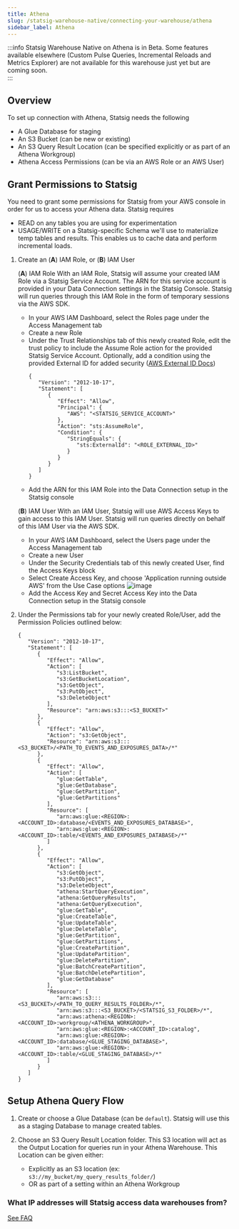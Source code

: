 ```yaml
---
title: Athena
slug: /statsig-warehouse-native/connecting-your-warehouse/athena
sidebar_label: Athena
---
```


:::info
Statsig Warehouse Native on Athena is in Beta. Some features available elsewhere (Custom Pulse Queries, Incremental Reloads and Metrics Explorer) are not available for this warehouse just yet but are coming soon.  
:::


## Overview

To set up connection with Athena, Statsig needs the following

- A Glue Database for staging
- An S3 Bucket (can be new or existing)
- An S3 Query Result Location (can be specified explicitly or as part of an Athena Workgroup)
- Athena Access Permissions (can be via an AWS Role or an AWS User)

## Grant Permissions to Statsig

You need to grant some permissions for Statsig from your AWS console in order for us to access your Athena data. Statsig requires
 - READ on any tables you are using for experimentation
 - USAGE/WRITE on a Statsig-specific Schema we'll use to materialize temp tables and results. This enables us to cache data and perform incremental loads. 


1. Create an (**A**) IAM Role, or (**B**) IAM User

   (**A**) IAM Role
   With an IAM Role, Statsig will assume your created IAM Role via a Statsig Service Account. The ARN for this service account is provided in your Data Connection settings in the Statsig Console. Statsig will run queries through this IAM Role in the form of temporary sessions via the AWS SDK.
      - In your AWS IAM Dashboard, select the Roles page under the Access Management tab
      - Create a new Role
      - Under the Trust Relationships tab of this newly created Role, edit the trust policy to include the Assume Role action for the provided Statsig Service Account. Optionally, add a condition using the provided External ID for added security ([AWS External ID Docs](https://aws.amazon.com/blogs/security/how-to-use-external-id-when-granting-access-to-your-aws-resources/))
        ```
        {
           "Version": "2012-10-17",
           "Statement": [
              {
                 "Effect": "Allow",
                 "Principal": {
                    "AWS": "<STATSIG_SERVICE_ACCOUNT>"
                 },
                 "Action": "sts:AssumeRole",
                 "Condition": {
                    "StringEquals": {
                       "sts:ExternalId": "<ROLE_EXTERNAL_ID>"
                    }
                 }
              }
           ]
        }
        ```
      - Add the ARN for this IAM Role into the Data Connection setup in the Statsig console

   (**B**) IAM User
   With an IAM User, Statsig will use AWS Access Keys to gain access to this IAM User. Statsig will run queries directly on behalf of this IAM User via the AWS SDK.
      - In your AWS IAM Dashboard, select the Users page under the Access Management tab
      - Create a new User
      - Under the Security Credentials tab of this newly created User, find the Access Keys block
      - Select Create Access Key, and choose 'Application running outside AWS' from the Use Case options
   ![image](https://github.com/statsig-io/docs/assets/152932686/c0f762fe-2963-45ca-9424-5399671d53e5)
      - Add the Access Key and Secret Access Key into the Data Connection setup in the Statsig console

3. Under the Permissions tab for your newly created Role/User, add the Permission Policies outlined below:
   ```
   {
      "Version": "2012-10-17",
      "Statement": [
         {
            "Effect": "Allow",
            "Action": [
               "s3:ListBucket",
               "s3:GetBucketLocation",
               "s3:GetObject",
               "s3:PutObject",
               "s3:DeleteObject"
            ],
            "Resource": "arn:aws:s3:::<S3_BUCKET>"
         },
         {
            "Effect": "Allow",
            "Action": "s3:GetObject",
            "Resource": "arn:aws:s3:::<S3_BUCKET>/<PATH_TO_EVENTS_AND_EXPOSURES_DATA>/*"
         },
         {
            "Effect": "Allow",
            "Action": [
               "glue:GetTable",
               "glue:GetDatabase",
               "glue:GetPartition",
               "glue:GetPartitions"
            ],
            "Resource": [
               "arn:aws:glue:<REGION>:<ACCOUNT_ID>:database/<EVENTS_AND_EXPOSURES_DATABASE>",
               "arn:aws:glue:<REGION>:<ACCOUNT_ID>:table/<EVENTS_AND_EXPOSURES_DATABASE>/*"
            ]
         },
         {
            "Effect": "Allow",
            "Action": [
               "s3:GetObject",
               "s3:PutObject",
               "s3:DeleteObject",
               "athena:StartQueryExecution",
               "athena:GetQueryResults",
               "athena:GetQueryExecution",
               "glue:GetTable",
               "glue:CreateTable",
               "glue:UpdateTable",
               "glue:DeleteTable",
               "glue:GetPartition",
               "glue:GetPartitions",
               "glue:CreatePartition",
               "glue:UpdatePartition",
               "glue:DeletePartition",
               "glue:BatchCreatePartition",
               "glue:BatchDeletePartition",
               "glue:GetDatabase"
            ],
            "Resource": [
               "arn:aws:s3:::<S3_BUCKET>/<PATH_TO_QUERY_RESULTS_FOLDER>/*",
               "arn:aws:s3:::<S3_BUCKET>/<STATSIG_S3_FOLDER>/*",
               "arn:aws:athena:<REGION>:<ACCOUNT_ID>:workgroup/<ATHENA_WORKGROUP>",
               "arn:aws:glue:<REGION>:<ACCOUNT_ID>:catalog",
               "arn:aws:glue:<REGION>:<ACCOUNT_ID>:database/<GLUE_STAGING_DATABASE>",
               "arn:aws:glue:<REGION>:<ACCOUNT_ID>:table/<GLUE_STAGING_DATABASE>/*"
            ]
         }
      ]
   }
   ```

## Setup Athena Query Flow

1. Create or choose a Glue Database (can be `default`). Statsig will use this as a staging Database to manage created tables.

2. Choose an S3 Query Result Location folder. This S3 location will act as the Output Location for queries run in your Athena Warehouse. This Location can be given either:
   - Explicitly as an S3 location (ex: `s3://my_bucket/my_query_results_folder/`)
   - OR as part of a setting within an Athena Workgroup

### What IP addresses will Statsig access data warehouses from?

[See FAQ](/data-warehouse-ingestion/faq#what-ip-addresses-will-statsig-access-data-warehouses-from)
